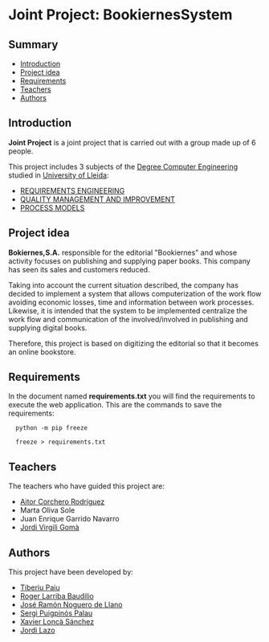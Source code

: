 # Joint Project: BookiernesSystem
## Summary
  - [Introduction](#introduction)
  - [Project idea](#project-idea)
  - [Requirements](#requirements)
  - [Teachers](#teachers)
  - [Authors](#authors)

## Introduction
**Joint Project** is a joint project that is carried out with a group made up of 6 people.

This project includes 3 subjects of the [Degree Computer Engineering](http://www.grauinformatica.udl.cat/en) studied in [University of Lleida](http://www.udl.es/ca/):
- [REQUIREMENTS ENGINEERING](https://guiadocent.udl.cat/pdf/en/102052)
- [QUALITY MANAGEMENT AND IMPROVEMENT](https://guiadocent.udl.cat/pdf/en/102053)
- [PROCESS MODELS](https://guiadocent.udl.cat/pdf/en/102054)

## Project idea
**Bokiernes,S.A.** responsible for the editorial "Bookiernes" and whose activity focuses on publishing and supplying paper books. This company has seen its sales and customers reduced.

Taking into account the current situation described, the company has decided to implement a system that allows computerization of the work flow avoiding economic losses, time and information between work processes. Likewise, it is intended that the system to be implemented centralize the work flow and communication of the
involved/involved in publishing and supplying digital books.

Therefore, this project is based on digitizing the editorial so that it becomes an online bookstore.

## Requirements
In the document named **requirements.txt** you will find the requirements to execute the web application.
This are the commands to save the requirements:
```
  python -m pip freeze
``` 
```
  freeze > requirements.txt
```
## Teachers
The teachers who have guided this project are:
- [Aitor Corchero Rodríguez](https://github.com/aolite)
- Marta Oliva Sole
- Juan Enrique Garrido Navarro
- [Jordi Virgili Gomà](https://github.com/JordiVirgili)

## Authors
This project have been developed by:
- [Tiberiu Paiu](https://github.com/TiberiuPaiu)
- [Roger Larriba Baudilio](https://github.com/rogerLarriba)
- [José Ramón Noguero de Llano](https://github.com/jnoguero)
- [Sergi Puigpinós Palau](https://github.com/sergiPuigpinosPalau)
- [Xavier Loncà Sánchez](https://github.com/Spiritusrevenge)
- [Jordi Lazo](https://github.com/JordiLazo)
